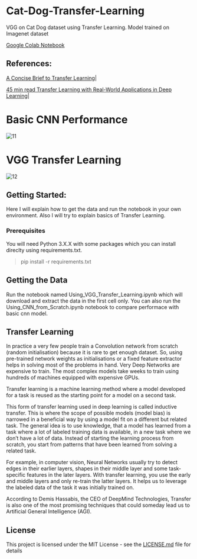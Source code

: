 # Cat-Dog-Transfer-Learning
VGG on Cat Dog dataset using Transfer Learning. Model trained on Imagenet dataset

[Google Colab Notebook](https://drive.google.com/drive/u/1/folders/1X7PDVFYoXIVrVssLcImvcHVHlPGGkz1-)

## References:

[A Concise Brief to Transfer Learning](https://medium.com/@14prakash/transfer-learning-using-keras-d804b2e04ef8)|

[45 min read Transfer Learning with Real-World Applications in Deep Learning](https://towardsdatascience.com/a-comprehensive-hands-on-guide-to-transfer-learning-with-real-world-applications-in-deep-learning-212bf3b2f27a)|

# Basic CNN Performance 
![11](https://user-images.githubusercontent.com/29397302/84140465-4c838180-aa6f-11ea-93ac-2e891d509d61.png)

# VGG Transfer Learning
![12](https://user-images.githubusercontent.com/29397302/84140920-fc58ef00-aa6f-11ea-9869-84a270597d62.png)


## Getting Started:
Here I will explain how to get the data and run the notebook in your own environment. Also I will try to explain basics of Transfer Learning.

### Prerequisites
You will need Python 3.X.X with some packages which you can install direclty using requirements.txt.
> pip install -r requirements.txt

## Getting the Data
Run the notebook named Using_VGG_Transfer_Learning.ipynb which will download and extract the data in the first cell only. You can also run the Using_CNN_from_Scratch.ipynb notebook to compare performace with basic cnn model.

## Transfer Learning
In practice a very few people train a Convolution network from scratch (random initialisation) because it is rare to get enough dataset. So, using pre-trained network weights as initialisations or a fixed feature extractor helps in solving most of the problems in hand. Very Deep Networks are expensive to train. The most complex models take weeks to train using hundreds of machines equipped with expensive GPUs.

Transfer learning is a machine learning method where a model developed for a task is reused as the starting point for a model on a second task.

This form of transfer learning used in deep learning is called inductive transfer. This is where the scope of possible models (model bias) is narrowed in a beneficial way by using a model fit on a different but related task. The general idea is to use knowledge, that a model has learned from a task where a lot of labeled training data is available, in a new task where we don’t have a lot of data. Instead of starting the learning process from scratch, you start from patterns that have been learned from solving a related task.

For example, in computer vision, Neural Networks usually try to detect edges in their earlier layers, shapes in their middle layer and some task-specific features in the later layers. With transfer learning, you use the early and middle layers and only re-train the latter layers. It helps us to leverage the labeled data of the task it was initially trained on.

According to Demis Hassabis, the CEO of DeepMind Technologies, Transfer is also one of the most promising techniques that could someday lead us to Artificial General Intelligence (AGI).

## License
This project is licensed under the MIT License - see the [LICENSE.md](https://github.com/mullazeeshan/Cat-Dog-Transfer-Learning/blob/master/LICENSE) file for details
